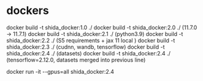 # dockers

docker build -t shida_docker:1.0 ./
docker build -t shida_docker:2.0 ./ (11.7.0 -> 11.7.1)
docker build -t shida_docker:2.1 ./ (python3.9)
docker build -t shida_docker:2.2 ./ (S5 requirements + jax 11 local )
docker build -t shida_docker:2.3 ./ (cudnn, wandb, tensorflow)
docker build -t shida_docker:2.4 ./ (datasets)
docker build -t shida_docker:2.4 ./ (tensorflow=2.12.0, datasets merged into previous line)

docker run -it --gpus=all shida_docker:2.4
